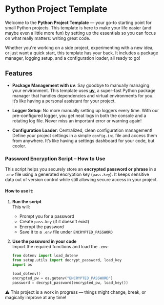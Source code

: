 # Python Project Template

Welcome to the **Python Project Template** — your go-to starting point for small Python projects. This template is here to make your life easier (and maybe even a little more fun) by setting up the essentials so you can focus on what really matters: writing great code.

Whether you're working on a side project, experimenting with a new idea, or just want a quick start, this template has your back. It includes a package manager, logging setup, and a configuration loader, all ready to go!

## Features

- **Package Management with uv**: Say goodbye to manually managing your environment. This template uses [**uv**](https://github.com/astral-sh/uv), a super-fast Python package manager that handles dependencies and virtual environments for you. It’s like having a personal assistant for your project.
  
- **Logger Setup**: No more manually setting up loggers every time. With our pre-configured logger, you get neat logs in both the console and a rotating log file. Never miss an important error or warning again!

- **Configuration Loader**: Centralized, clean configuration management! Define your project settings in a simple `config.ini` file and access them from anywhere. It’s like having a settings dashboard for your code, but cooler.

### Password Encryption Script – How to Use

This script helps you securely store an **encrypted password or phrase** in a `.env` file using a generated encryption key (`pass.key`). It keeps sensitive data out of version control while still allowing secure access in your project.

#### How to use it:

1. **Run the script**  
   This will:
   - Prompt you for a password
   - Create `pass.key` (if it doesn't exist)
   - Encrypt the password
   - Save it to a `.env` file under `ENCRYPTED_PASSWORD`

2. **Use the password in your code**  
   Import the required functions and load the `.env`:
   ```python
   from dotenv import load_dotenv
   from setup.utils import decrypt_password, load_key
   import os

   load_dotenv()
   encrypted_pw = os.getenv("ENCRYPTED_PASSWORD")
   password = decrypt_password(encrypted_pw, load_key())

⚠️ This project is a work in progress — things might change, break, or magically improve at any time!
